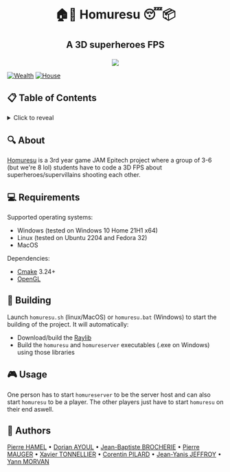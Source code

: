 # <p align="center">🏠🚫 Homuresu 😴📦</p>

## <p align="center">A 3D superheroes FPS</p>

<p align="center">
  <a href="https://en.wikipedia.org/wiki/Homelessness">
  <img src="https://cdn.discordapp.com/attachments/1073630614860865596/1073665301574590464/grid_0.jpg">
</p>

<p align="center">

  [![Wealth](https://github.com/NairodGH/Homuresu/actions/workflows/wealth.yml/badge.svg)](https://github.com/NairodGH/Homuresu/actions/workflows/wealth.yml)
  [![House](https://github.com/NairodGH/Homuresu/actions/workflows/house.yml/badge.svg)](https://github.com/NairodGH/Homuresu/actions/workflows/house.yml)

</p>

## 📋 Table of Contents
<details>
<summary>Click to reveal</summary>

- [About](#-about)
- [Requirements](#-requirements)
- [Building](#-building)
- [Usage](#-usage)
- [Authors](#-authors)

</details>

## 🔍 About

[Homuresu](https://en.wikipedia.org/wiki/Homelessness) is a 3rd year game JAM Epitech project where a group of 3-6 (but we're 8 lol) students have to code a 3D FPS about superheroes/supervillains shooting each other.

## 💻 Requirements

Supported operating systems:
- Windows (tested on Windows 10 Home 21H1 x64)
- Linux (tested on Ubuntu 2204 and Fedora 32)
- MacOS

Dependencies:
- [Cmake](https://cmake.org/download/) 3.24+
- [OpenGL](https://www.opengl.org/)

## 🔧 Building

Launch `homuresu.sh` (linux/MacOS) or `homuresu.bat` (Windows) to start the building of the project.
It will automatically:
- Download/build the [Raylib](https://www.raylib.com/)
- Build the `homuresu` and `homureserver` executables (.exe on Windows) using those libraries

## 🎮 Usage

One person has to start `homureserver` to be the server host and can also start `homuresu` to be a player.
The other players just have to start `homuresu` on their end aswell.

## 🤝 Authors

[Pierre HAMEL](https://github.com/pierre1754) • [Dorian AYOUL](https://github.com/NairodGH) • [Jean-Baptiste BROCHERIE](https://github.com/Parumezan) • [Pierre MAUGER](https://github.com/PierreMauger) • [Xavier TONNELLIER](https://github.com/XavTo) • [Corentin PILARD](https://github.com/CorenTrain) • [Jean-Yanis JEFFROY](https://github.com/JGrecLeVrai) • [Yann MORVAN](https://github.com/YannMorvan)